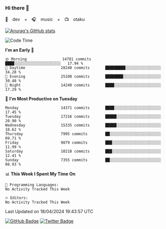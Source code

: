 ### Hi there 👋

🚀　dev　+　🎧　music　+　📺　otaku


[![Anurag's GitHub stats](https://github-readme-stats.vercel.app/api?username=koheitasaka&count_private=true&show_icons=true&theme=monokai)](https://github.com/koheitasaka/github-readme-stats)

<!--START_SECTION:waka-->
![Code Time](http://img.shields.io/badge/Code%20Time-1%2C161%20hrs%2023%20mins-blue)

**I'm an Early 🐤** 

```text
🌞 Morning                14781 commits       ████░░░░░░░░░░░░░░░░░░░░░   17.94 % 
🌆 Daytime                28240 commits       █████████░░░░░░░░░░░░░░░░   34.28 % 
🌃 Evening                25108 commits       ████████░░░░░░░░░░░░░░░░░   30.48 % 
🌙 Night                  14240 commits       ████░░░░░░░░░░░░░░░░░░░░░   17.29 % 
```
📅 **I'm Most Productive on Tuesday** 

```text
Monday                   14371 commits       ████░░░░░░░░░░░░░░░░░░░░░   17.45 % 
Tuesday                  17216 commits       █████░░░░░░░░░░░░░░░░░░░░   20.90 % 
Wednesday                15335 commits       █████░░░░░░░░░░░░░░░░░░░░   18.62 % 
Thursday                 7995 commits        ██░░░░░░░░░░░░░░░░░░░░░░░   09.71 % 
Friday                   9879 commits        ███░░░░░░░░░░░░░░░░░░░░░░   11.99 % 
Saturday                 10218 commits       ███░░░░░░░░░░░░░░░░░░░░░░   12.41 % 
Sunday                   7355 commits        ██░░░░░░░░░░░░░░░░░░░░░░░   08.93 % 
```


📊 **This Week I Spent My Time On** 

```text
💬 Programming Languages: 
No Activity Tracked This Week

🔥 Editors: 
No Activity Tracked This Week
```


 Last Updated on 18/04/2024 19:43:57 UTC
<!--END_SECTION:waka-->

[![GitHub Badge](https://img.shields.io/badge/GitHub-100000?style=for-the-badge&logo=github&logoColor=white)](https://github.com/koheitasaka)
[![Twitter Badge](https://img.shields.io/badge/Twitter-1DA1F2?style=for-the-badge&logo=twitter&logoColor=white)](https://twitter.com/sleep_asleep_)
